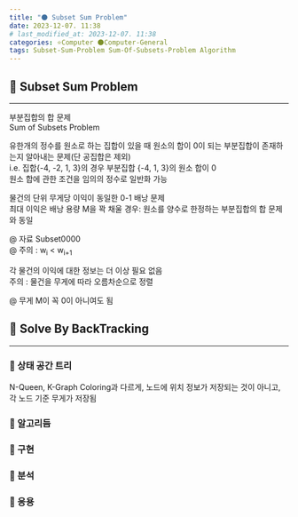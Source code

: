 ```yaml
---
title: "🌑 Subset Sum Problem"
date: 2023-12-07. 11:38
# last_modified_at: 2023-12-07. 11:38
categories: ⭐Computer 🌑Computer-General
tags: Subset-Sum-Problem Sum-Of-Subsets-Problem Algorithm
---
```


## 💫 Subset Sum Problem

---

부분집합의 합 문제  
Sum of Subsets Problem  

유한개의 정수를 원소로 하는 집합이 있을 때 원소의 합이 0이 되는 부분집합이 존재하는지 알아내는 문제(단 공집합은 제외)  
i.e. 집합{-4, -2, 1, 3}의 경우 부분집합 {-4, 1, 3}의 원소 합이 0  
원소 합에 관한 조건을 임의의 정수로 일반화 가능  

물건의 단위 무게당 이익이 동일한 0-1 배낭 문제  
최대 이익은 배낭 용량 M을 꽉 채울 경우: 원소를 양수로 한정하는 부분집합의 합 문제와 동일  

@ 자료 Subset0000  
@ 주의 : w<sub>i</sub> < w<sub>i+1</sub>  

각 물건의 이익에 대한 정보는 더 이상 필요 없음  
주의 : 물건을 무게에 따라 오름차순으로 정렬  

@ 무게 M이 꼭 0이 아니여도 됨  

## 💫 Solve By BackTracking

---

### 🫧 상태 공간 트리

N-Queen, K-Graph Coloring과 다르게, 노드에 위치 정보가 저장되는 것이 아니고, 각 노드 기준 무게가 저장됨  

### 🫧 알고리듬

### 🫧 구현

### 🫧 분석

### 🫧 응용
